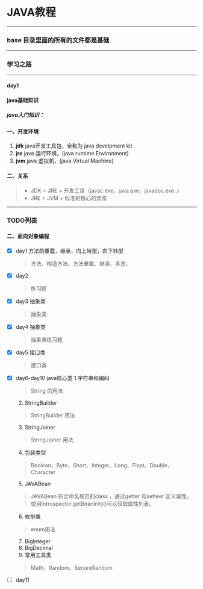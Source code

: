 # JAVA教程
***
### base 目录里面的所有的文件都是基础
***
### 学习之路
***
#### day1  
#### **java基础知识** 

##### java入门知识：
#### 一、开发环境
1. **jdk**  java开发工具包，全称为 java develpment kit
2. **jre**  java 运行环境，(java runtime Environment)
3. **jvm**  java 虚拟机，(java Virtual Machine)

#### 二、关系
> - JDK = JRE + 开发工具（javac.exe，java.exe，javadoc.exe..）
> - JRE = JVM + 标准的核心的类库

***

### TODO列表
#### 二、面向对象编程
- [X] day1 方法的重载，继承，向上转型，向下转型
    
    > 方法、构造方法、方法重载、继承、多态、
- [X] day2 
    
    > 练习题
- [X] day3 抽象类
    
    > 抽象类
- [X] day4 抽象类
    
    > 抽象类练习题
- [X] day5 接口类
    
    > 接口类
- [X] day6-day10  java核心类
    1.字符串和编码
    > String 的用法
    2. StringBuilder
    > StringBuilder 用法
    3. StringJoiner
    > StringJoiner 用法
    4. 包装类型
    > Boolean、Byte、Short、Integer、Long、Float、Double、Character
    5. JAVABean
    > JAVABean 符合命名规范的class ，通过getter 和setteer 定义属性，使用Introspector.getBeanInfo()可以获取属性列表。    
    6. 枚举类
    > enum用法
    7. BigInteger
    8. BigDecimal
    9. 常用工具类
    > Math、Random、SecureRandom
- [ ] day11



 


​    

